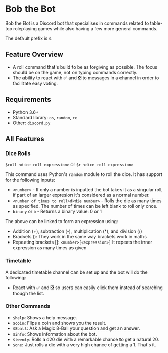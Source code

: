 # Bob the Bot

Bob the Bot is a Discord bot that specialises in commands related to table-top roleplaying games while also having a few more general commands.

The default prefix is `$`.

## Feature Overview

* A roll command that's build to be as forgiving as possible. The focus should be on the game, not on typing commands correctly.
* The ability to react with ✅ and ❎ to messages in a channel in order to facilitate easy voting.

## Requirements

* Python 3.6+
* Standard library: `os`, `random`, `re`
* Other: `discord.py`

## All Features

### Dice Rolls

`$roll <dice roll expression>` or `$r <dice roll expression>`

This command uses Python's `random` module to roll the dice. It has support for the following inputs:

* `<number>` - If only a number is inputted the bot takes it as a singular roll, if part of an larger expresion it's considered as a normal number.
* `<number of times to roll>d<die number>` - Rolls the die as many times as specified. The number of times can be left blank to roll only once.
* `binary` or `b` - Returns a binary value: 0 or 1

The above can be linked to form an expression using:

* Addition (+), subtraction (-), multiplication (*), and division (/)
* Brackets (): They work in the same way brackets work in maths
* Repeating brackets []: `<number>[<expression>]` It repeats the inner expression as many times as given

### Timetable

A dedicated timetable channel can be set up and the bot will do the following:

* React with ✅ and ❎ so users can easily click them instead of searching though the list.

### Other Commands

* `$help`: Shows a help message.
* `$coin`: Flips a coin and shows you the result.
* `$8ball`: Ask a Magic 8-Ball your question and get an answer.
* `$info`: Shows information about the bot.
* `$twenty`: Rolls a d20 die with a remarkable chance to get a natural 20.
* `$one`: Just rolls a die with a very high chance of getting a 1. That's it.
